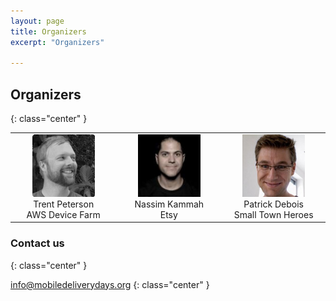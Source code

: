 ```yaml
---
layout: page
title: Organizers
excerpt: "Organizers"

---
```


## Organizers
{: class="center" }

<table>
    <tr>
        <td align="center" width="200"> <img width="100" height="100" src="trentpeterson.png"><br>Trent Peterson<br>AWS Device Farm<br><a class="has-icon" href="https://twitter.com/tdpeterson"><i class="fa fa-twitter"></i></a></td>
        <td align="center" width="200"> <img width="100" height="100" src="nassimkammah.png"><br>Nassim Kammah<br>Etsy<br><a class="has-icon" href="https://twitter.com/kepioo"><i class="fa fa-twitter"></i></a></td>
        <td align="center" width="200"> <img width="100" height="100" src="patrickdebois.png"><br>Patrick Debois<br>Small Town Heroes<br><a class="has-icon" href="https://twitter.com/patrickdebois"><i class="fa fa-twitter"></i></a></td>
    </tr>
</table>

### Contact us
{: class="center" }

[info@mobiledeliverydays.org](mailto:info@mobiledeliverydays.org)
{: class="center" }